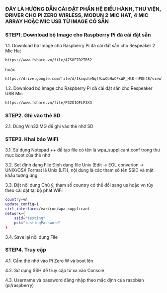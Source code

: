 ### ĐÂY LÀ HƯỚNG DẪN CÀI ĐẶT PHẦN HỆ ĐIỀU HÀNH, THƯ VIỆN, DRIVER CHO PI ZERO WIRLESS, MODUN 2 MIC HAT, 4 MIC ARRAY HOẶC MIC USB TỪ IMAGE CÓ SẴN

### STEP1. Download bộ Image cho Raspberry Pi đã cài đặt sẵn

1.1. Download bộ Image cho Raspberry Pi đã cài đặt sẵn cho Respeaker 2 Mic Hat

```sh
https://www.fshare.vn/file/A7S8F7D2TR52
```
hoặc
```sh
https://drive.google.com/file/d/1kvquheNqf9zwObHwCFxWP_HtK-hPQh48/view?usp=sharing
```

1.2. Download bộ Image cho Raspberry Pi đã cài đặt sẵn cho Respeaker USB Mic
```sh
https://www.fshare.vn/file/P32O1QFLF3X3

```
### STEP2. Ghi vào thẻ SD

2.1. Dùng Win32IMG để ghi vào thẻ nhớ SD

### STEP3. Khai báo WiFi

3.1. Sử dụng Notepad ++ để tạo file có tên là wpa_supplicant.conf trong thư mục boot của thẻ nhớ

3.2. Set định dạng File
Định dạng file Unix (Edit -> EOL converion -> UNIX/OSX Format là Unix (LF)), nội dung là các tham số tên SSID và mật khẩu tương ứng

3.3. Đặt nội dung
Chú ý, tham số country có thể đổi sang us hoặc vn tùy theo cài đặt tại bộ phát WiFi
```sh
country=vn
update_config=1
ctrl_interface=/var/run/wpa_supplicant
network={
    ssid="testing"
    psk="testingPassword"
}
```
3.4. Save lại nội dung File

### STEP4. Truy cập

4.1. Cắm thẻ nhớ vào Pi Zero W và boot lên

4.2. Sử dụng SSH để truy cập từ xa vào Console

4.3. Username và password đăng nhập theo mặc định của raspbian (pi/raspberry)

